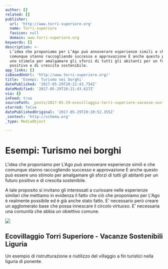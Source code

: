 ```yaml
---
author: []
related: []
publisher:
  url: 'http://www.torri-superiore.org'
  name: Torri-superiore
  favicon: null
  domain: www.torri-superiore.org
keywords: []
description: >-
  L’idea che proponiamo per L’Ago può annoverare esperienze simili e che
  comunque stanno raccogliendo successo e approvazione E anche questo può essere
  uno stimolo per amalgamare gli sforzi di tutti gli abitanti per un futuro
  positivo e di crescita sostenibile.
app_links: []
isBasedOnUrl: 'http://www.torri-superiore.org/'
title: 'Esempi: Turismo nei borghi'
datePublished: '2017-05-29T20:21:43.754Z'
dateModified: '2017-05-29T20:21:43.627Z'
via: {}
inFeed: true
sourcePath: _posts/2017-05-29-ecovillaggio-torri-superiore-vacanze-sostenibili-liguria.md
starred: false
datePublishedOriginal: '2017-05-29T20:20:52.355Z'
_context: 'http://schema.org'
_type: MediaObject

---
```

# Esempi: Turismo nei borghi

L'idea che proponiamo per L'Ago può annoverare esperienze simili e che comunque stanno raccogliendo successo e approvazione E anche questo può essere uno stimolo per amalgamare gli sforzi di tutti gli abitanti per un futuro positivo e di crescita sostenibile.

A tale proposito si invitano gli interessati a curiosare nelle esperienze similari che mettiamo in evidenza il fatto che ciò che proponiamo per L'Ago è realmente possibile ed è già anche stato fatto. E' necessario però creare un agglomerato base che possa innescare il circolo virtuoso. E' necessaria una comunità che abbia un obiettivo comune.

<article style=""><img src="https://imgflo.herokuapp.com/graph/2b2431f8e7ba7b0/7aead060a14159623c7bc797e034e1dd/noop.jpg?input=http%3A%2F%2Fwww.torri-superiore.org%2Fwp-content%2Fuploads%2F2014%2F02%2Fbackground-torrisuperiore.jpg" /><h1>Ecovillaggio Torri Superiore - Vacanze Sostenibili Liguria</h1><p>Un esempio di ristrutturazione  e riutilizzo del villaggio a fin turistici nella liguria di ponente.</p></article>
